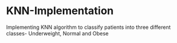 # KNN-Implementation
Implementing KNN algorithm to classify patients into three different classes-  Underweight, Normal and Obese
